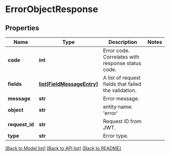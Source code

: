 # ErrorObjectResponse

## Properties
Name | Type | Description | Notes
------------ | ------------- | ------------- | -------------
**code** | **int** | Error code. Correlates with response status code. | 
**fields** | [**list[FieldMessageEntry]**](FieldMessageEntry.md) | A list of request fields that failed the validation. | 
**message** | **str** | Error message. | 
**object** | **str** | entity name: &#39;error&#39; | 
**request_id** | **str** | Request ID from JWT. | 
**type** | **str** | Error type. | 

[[Back to Model list]](../README.md#documentation-for-models) [[Back to API list]](../README.md#documentation-for-api-endpoints) [[Back to README]](../README.md)


